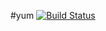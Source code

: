 #yum [![Build Status](https://travis-ci.org/lutak-srce/yum.svg)](https://travis-ci.org/lutak-srce/yum)
